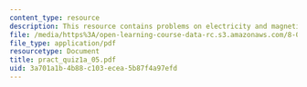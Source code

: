 ```yaml
---
content_type: resource
description: This resource contains problems on electricity and magnetism.
file: /media/https%3A/open-learning-course-data-rc.s3.amazonaws.com/8-02x-physics-ii-electricity-magnetism-with-an-experimental-focus-spring-2005/3a701a1b4b88c103ecea5b87f4a97efd_pract_quiz1a_05.pdf
file_type: application/pdf
resourcetype: Document
title: pract_quiz1a_05.pdf
uid: 3a701a1b-4b88-c103-ecea-5b87f4a97efd
---
```

